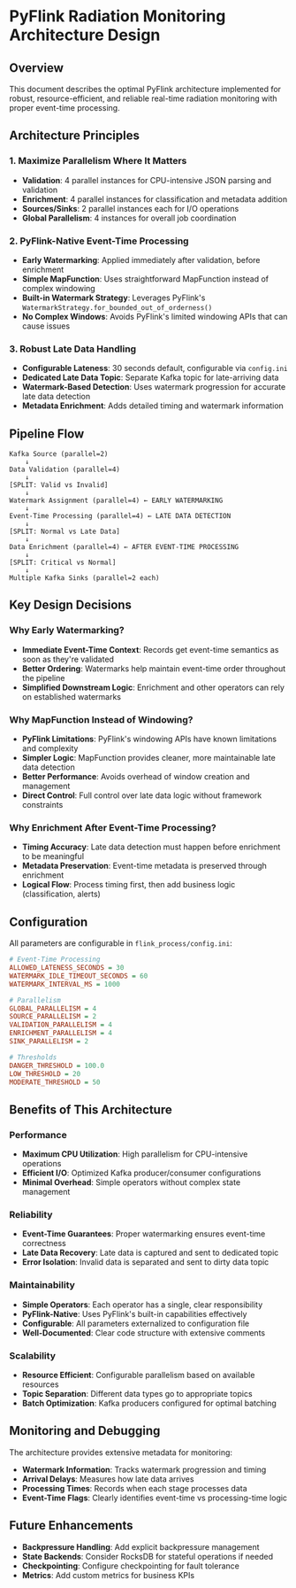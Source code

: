 # PyFlink Radiation Monitoring Architecture Design

## Overview

This document describes the optimal PyFlink architecture implemented for robust, resource-efficient, and reliable real-time radiation monitoring with proper event-time processing.

## Architecture Principles

### 1. Maximize Parallelism Where It Matters

-   **Validation**: 4 parallel instances for CPU-intensive JSON parsing and validation
-   **Enrichment**: 4 parallel instances for classification and metadata addition
-   **Sources/Sinks**: 2 parallel instances each for I/O operations
-   **Global Parallelism**: 4 instances for overall job coordination

### 2. PyFlink-Native Event-Time Processing

-   **Early Watermarking**: Applied immediately after validation, before enrichment
-   **Simple MapFunction**: Uses straightforward MapFunction instead of complex windowing
-   **Built-in Watermark Strategy**: Leverages PyFlink's `WatermarkStrategy.for_bounded_out_of_orderness()`
-   **No Complex Windows**: Avoids PyFlink's limited windowing APIs that can cause issues

### 3. Robust Late Data Handling

-   **Configurable Lateness**: 30 seconds default, configurable via `config.ini`
-   **Dedicated Late Data Topic**: Separate Kafka topic for late-arriving data
-   **Watermark-Based Detection**: Uses watermark progression for accurate late data detection
-   **Metadata Enrichment**: Adds detailed timing and watermark information

## Pipeline Flow

```
Kafka Source (parallel=2)
    ↓
Data Validation (parallel=4)
    ↓
[SPLIT: Valid vs Invalid]
    ↓
Watermark Assignment (parallel=4) ← EARLY WATERMARKING
    ↓
Event-Time Processing (parallel=4) ← LATE DATA DETECTION
    ↓
[SPLIT: Normal vs Late Data]
    ↓
Data Enrichment (parallel=4) ← AFTER EVENT-TIME PROCESSING
    ↓
[SPLIT: Critical vs Normal]
    ↓
Multiple Kafka Sinks (parallel=2 each)
```

## Key Design Decisions

### Why Early Watermarking?

-   **Immediate Event-Time Context**: Records get event-time semantics as soon as they're validated
-   **Better Ordering**: Watermarks help maintain event-time order throughout the pipeline
-   **Simplified Downstream Logic**: Enrichment and other operators can rely on established watermarks

### Why MapFunction Instead of Windowing?

-   **PyFlink Limitations**: PyFlink's windowing APIs have known limitations and complexity
-   **Simpler Logic**: MapFunction provides cleaner, more maintainable late data detection
-   **Better Performance**: Avoids overhead of window creation and management
-   **Direct Control**: Full control over late data logic without framework constraints

### Why Enrichment After Event-Time Processing?

-   **Timing Accuracy**: Late data detection must happen before enrichment to be meaningful
-   **Metadata Preservation**: Event-time metadata is preserved through enrichment
-   **Logical Flow**: Process timing first, then add business logic (classification, alerts)

## Configuration

All parameters are configurable in `flink_process/config.ini`:

```ini
# Event-Time Processing
ALLOWED_LATENESS_SECONDS = 30
WATERMARK_IDLE_TIMEOUT_SECONDS = 60
WATERMARK_INTERVAL_MS = 1000

# Parallelism
GLOBAL_PARALLELISM = 4
SOURCE_PARALLELISM = 2
VALIDATION_PARALLELISM = 4
ENRICHMENT_PARALLELISM = 4
SINK_PARALLELISM = 2

# Thresholds
DANGER_THRESHOLD = 100.0
LOW_THRESHOLD = 20
MODERATE_THRESHOLD = 50
```

## Benefits of This Architecture

### Performance

-   **Maximum CPU Utilization**: High parallelism for CPU-intensive operations
-   **Efficient I/O**: Optimized Kafka producer/consumer configurations
-   **Minimal Overhead**: Simple operators without complex state management

### Reliability

-   **Event-Time Guarantees**: Proper watermarking ensures event-time correctness
-   **Late Data Recovery**: Late data is captured and sent to dedicated topic
-   **Error Isolation**: Invalid data is separated and sent to dirty data topic

### Maintainability

-   **Simple Operators**: Each operator has a single, clear responsibility
-   **PyFlink-Native**: Uses PyFlink's built-in capabilities effectively
-   **Configurable**: All parameters externalized to configuration file
-   **Well-Documented**: Clear code structure with extensive comments

### Scalability

-   **Resource Efficient**: Configurable parallelism based on available resources
-   **Topic Separation**: Different data types go to appropriate topics
-   **Batch Optimization**: Kafka producers configured for optimal batching

## Monitoring and Debugging

The architecture provides extensive metadata for monitoring:

-   **Watermark Information**: Tracks watermark progression and timing
-   **Arrival Delays**: Measures how late data arrives
-   **Processing Times**: Records when each stage processes data
-   **Event-Time Flags**: Clearly identifies event-time vs processing-time logic

## Future Enhancements

-   **Backpressure Handling**: Add explicit backpressure management
-   **State Backends**: Consider RocksDB for stateful operations if needed
-   **Checkpointing**: Configure checkpointing for fault tolerance
-   **Metrics**: Add custom metrics for business KPIs
